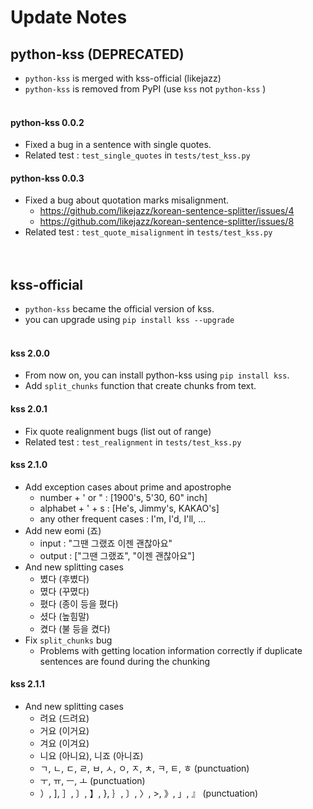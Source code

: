 # Update Notes
## python-kss (DEPRECATED)
- `python-kss` is merged with kss-official (likejazz)
- `python-kss` is removed from PyPI (use `kss` not `python-kss` )
<br><br>

#### python-kss 0.0.2
- Fixed a bug in a sentence with single quotes.
- Related test : `test_single_quotes` in `tests/test_kss.py`
#### python-kss 0.0.3
- Fixed a bug about quotation marks misalignment.
  - https://github.com/likejazz/korean-sentence-splitter/issues/4
  - https://github.com/likejazz/korean-sentence-splitter/issues/8
- Related test : `test_quote_misalignment` in `tests/test_kss.py`
<br><br><br>

## kss-official
- `python-kss` became the official version of kss.
- you can upgrade using `pip install kss --upgrade`
<br><br>

#### kss 2.0.0
- From now on, you can install python-kss using `pip install kss`.
- Add `split_chunks` function that create chunks from text.
#### kss 2.0.1
- Fix quote realignment bugs (list out of range)
- Related test : `test_realignment` in `tests/test_kss.py`
#### kss 2.1.0
- Add exception cases about prime and apostrophe
    - number + ' or " : [1900's, 5'30, 60" inch]
    - alphabet + ' + s : [He's, Jimmy's, KAKAO's]
    - any other frequent cases : I'm, I'd, I'll, ...
- Add new eomi (죠)
  - input : "그땐 그랬죠 이젠 괜찮아요"
  - output : ["그땐 그랬죠", "이젠 괜찮아요"]
- And new splitting cases
  - 볐다 (후볐다)
  - 몄다 (꾸몄다)
  - 폈다 (종이 등을 폈다)
  - 셨다 (높힘말)
  - 켰다 (불 등을 켰다)
- Fix `split_chunks` bug
  - Problems with getting location information correctly if duplicate sentences are found during the chunking
#### kss 2.1.1
- And new splitting cases
  - 려요 (드려요)
  - 거요 (이거요)
  - 겨요 (이겨요)
  - 니요 (아니요), 니죠 (아니죠)
  - ㄱ, ㄴ, ㄷ, ㄹ, ㅂ, ㅅ, ㅇ, ㅈ, ㅊ, ㅋ, ㅌ, ㅎ (punctuation)
  - ㅜ, ㅠ, ㅡ, ㅗ (punctuation)
  - ）, ], ］, 〕, 】, }, ｝, 〕, 〉, >, 》, 」, 』 (punctuation)
